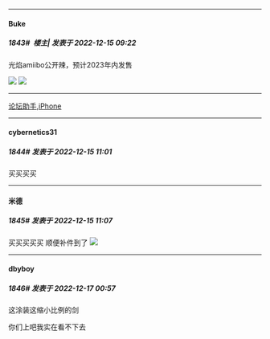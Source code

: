 

*****

####  Buke  
##### 1843#         楼主| 发表于 2022-12-15 09:22

光焰amiibo公开辣，预计2023年内发售

<img src="https://img.mjj.today/2022/12/15/5167714a1de4410e828fb6d3195ec583.jpg" referrerpolicy="no-referrer">
<img src="https://img.mjj.today/2022/12/15/dbda7ab55294ca05b640935696acb8c6.jpg" referrerpolicy="no-referrer">

------------

[论坛助手,iPhone](https://bbs.saraba1st.com/2b/forum.php?mod=viewthread&amp;tid=2029836)



*****

####  cybernetics31  
##### 1844#       发表于 2022-12-15 11:01

买买买买

*****

####  米德  
##### 1845#       发表于 2022-12-15 11:07

买买买买买
顺便补件到了
<img src="https://p.sda1.dev/8/5759bc62ca4daa5122857fbc2d292031/CMP_20221215110657556.jpg" referrerpolicy="no-referrer">



*****

####  dbyboy  
##### 1846#       发表于 2022-12-17 00:57

这涂装这缩小比例的剑

你们上吧我实在看不下去

